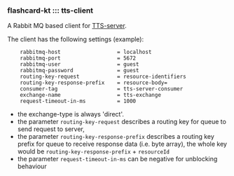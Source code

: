 ### flashcard-kt ::: tts-client

A Rabbit MQ based client for [TTS-server](../tts-server).

The client has the following settings (example):
```
	rabbitmq-host                  = localhost
	rabbitmq-port                  = 5672
	rabbitmq-user                  = guest
	rabbitmq-password              = guest          
	routing-key-request            = resource-identifiers
	routing-key-response-prefix    = resource-body=
	consumer-tag                   = tts-server-consumer
	exchange-name                  = tts-exchange
	request-timeout-in-ms          = 1000
```
- the exchange-type is always 'direct'.
- the parameter `routing-key-request` describes a routing key for queue to send request to server,
- the parameter `routing-key-response-prefix` describes a routing key prefix for queue to receive response data (i.e. byte array),
  the whole key would be `routing-key-response-prefix` + `resourceId`
- the parameter `request-timeout-in-ms` can be negative for unblocking behaviour
